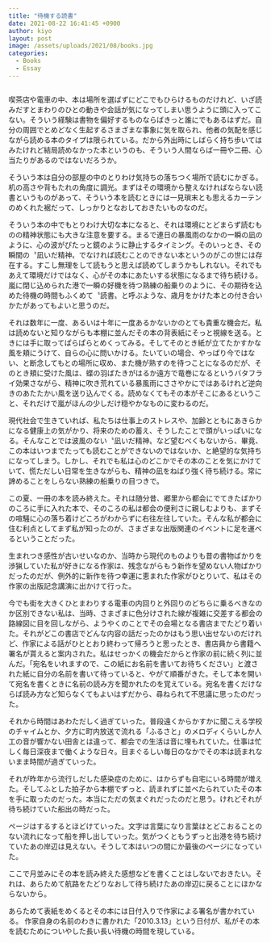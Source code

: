 ```yaml
---
title: "待機する読書"
date: 2021-08-22 16:41:45 +0900
author: kiyo
layout: post
image: /assets/uploads/2021/08/books.jpg
categories:
  - Books
  - Essay
---
```

<figure><img src="{{ '/assets/uploads/2021/08/books.jpg' | relative_url }}" alt=""></figure> 

喫茶店や電車の中、本は場所を選ばずにどこでもひらけるものだけれど、いざ読みだすとまわりのひとの動きや会話が気になってしまい思うように頭に入ってこない。そういう経験は書物を偏好するものならばきっと誰にでもあるはずだ。自分の周囲でとめどなく生起するさまざまな事象に気を取られ、他者の気配を感じながら読める本のタイプは限られている。だから外出時にしばらく持ち歩いてはみたけれど結局読めなかった本というのも、そういう人間ならば一冊や二冊、心当たりがあるのではないだろうか。

そういう本は自分の部屋の中のとりわけ気持ちの落ちつく場所で読むにかぎる。机の高さや背もたれの角度に調光。まずはその環境から整えなければならない読書というものがあって、そういう本を読むときには一見瑣末とも思えるカーテンのめくれた裾だって、しっかりとなおしておきたいものなのだ。

そういう本の中でもとりわけ大切な本になると、それは環境にとどまらず読むものの精神状態にも大きな注意を要する。まるで連日の暴風雨のなかの一瞬の凪のように、心の波がぴたっと鏡のように静止するタイミング。そのいっとき、その瞬間の〝凪いだ精神〟でなければ読むことのできない本というのがこの世には存在する。すこし無理をして読もうと思えば読めてしまうかもしれない。それでもあえて環境だけではなく、心がその本にあたいする状態になるまで待ち続ける。嵐に閉じ込められた港で一瞬の好機を待つ熟練の船乗りのように、その期待を込めた待機の時間もふくめて〝読書〟と呼ぶような、歳月をかけた本との付き合いかたがあってもよいと思うのだ。

それは数年に一度、あるいは十年に一度あるかないかのとても貴重な機会だ。私は読めないと知りながらも本棚に並んだその本の背表紙にそっと視線を送る。ときには手に取ってぱらぱらとめくってみる。そしてそのとき紙が立てたかすかな風を頬にうけて、自らの心に問いかける。たいていの場合、やっぱり今ではない、と断念してもとの場所に収め、また機が熟すのを待つことになるのだが、そのとき頬に受けた風は、蝶の羽ばたきがはるか遠方で竜巻になるというバタフライ効果さながら、精神に吹き荒れている暴風雨にささやかにではあるけれど逆向きのあたたかい風を送り込んでくる。読めなくてもその本がそこにあるということ、それだけで嵐がほんの少しだけ穏やかなものに変わるのだ。

現代社会で生きていれば、私たちは仕事上のストレスや、加齢とともにあきらかになる健康上の気がかり、将来のための蓄え、そうしたことで頭がいっぱいになる。そんなことでは波風のない〝凪いだ精神〟など望むべくもないから、畢竟、この本はいつまでたっても読むことができないのではないか、と絶望的な気持ちになってしまう。しかし、それでも私は心のどこかでその本のことを気にかけていて、慌ただしい日常を生きながらも、精神の凪をねばり強く待ち続ける。常に諦めることをしらない熟練の船乗りの目つきで。

この夏、一冊の本を読み終えた。それは随分昔、郷里から都会にでてきたばかりのころに手に入れた本で、そのころの私は都会の便利さに親しむよりも、まずその喧騒に心の落ち着けどころがわからずに右往左往していた。そんな私が都会に住む利点としてまず私が知ったのが、さまざまな出版関連のイベントに足を運べるということだった。

生まれつき感性が古いせいなのか、当時から現代のものよりも昔の書物ばかりを渉猟していた私が好きになる作家は、残念ながらもう新作を望めない人物ばかりだったのだが、例外的に新作を待つ幸運に恵まれた作家がひとりいて、私はその作家の出版記念講演に出かけて行った。

今でも街を大きくひとまわりする電車の内回りと外回りのどちらに乗るべきなのか区別できない私は、当時、さまざまに色分けされた線が複雑に交差する都会の路線図に目を回しながら、ようやくのことでその会場となる書店までたどり着いた。それがどこの書店でどんな内容の話だったのかはもう思い出せないのだけれど、作家による話がひととおり終わって帰ろうと思ったとき、書店員から書籍へ署名が貰えると案内された。私はせっかくの機会だからと作家の前に続く列に並んだ。「宛名をいれますので、この紙にお名前を書いてお待ちください」と渡された紙に自分の名前を書いて待っていると、やがて順番がきた。そして本を開いて宛名を書くときに名前の読み方を聞かれたのを覚えている。宛名を書くだけならば読み方など知らなくてもよいはずだから、尋ねられて不思議に思ったのだった。

それから時間はあわただしく過ぎていった。普段遠くからかすかに聞こえる学校のチャイムとか、夕方に町内放送で流れる「ふるさと」のメロディくらいしか人工の音が響かない田舎とは違って、都会での生活は音に埋もれていた。仕事は忙しく毎日深夜まで働くような日々。目まぐるしい毎日のなかでその本は読まれないまま時間が過ぎていった。

それが昨年から流行しだした感染症のために、はからずも自宅にいる時間が増えた。そしてふとした拍子から本棚でずっと、読まれずに並べたられていたその本を手に取ったのだった。本当にただの気まぐれだったのだと思う。けれどそれが待ち続けていた船出の時だった。

ページはするするとほどけていった。文字は言葉になり言葉はとどこおることのない流れになって船を押し出していった。気がつくともうずっと出港を待ち続けていたあの岸辺は見えない。そうして本はいつの間にか最後のページになっていた。

ここで月並みにその本を読み終えた感想などを書くことはしないでおきたい。それは、あらためて航路をたどりなおして待ち続けたあの岸辺に戻ることにほかならないから。

あらためて表紙をめくるとその本には日付入りで作家による署名が書かれている。  作家自身の名前のわきに書かれた「2010.3.13」という日付が、私がその本を読むためについやした長い長い待機の時間を現している。  
